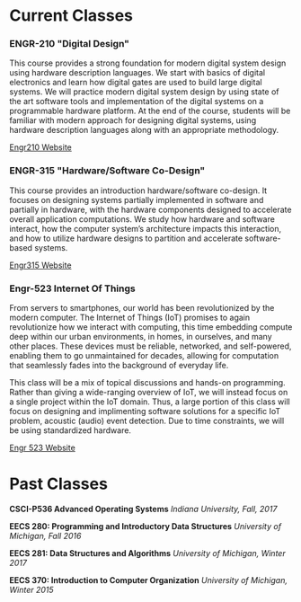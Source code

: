 # Current Classes

### ENGR-210 "Digital Design"

This course provides a strong foundation for modern digital system design using hardware description languages. We start with basics of digital electronics and learn how digital gates are used to build large digital systems. We will practice modern digital system design by using state of the art software tools and implementation of the digital systems on a programmable hardware platform. At the end of the course, students will be familiar with modern approach for designing digital systems, using hardware description languages along with an appropriate methodology.

[Engr210 Website](https://engr210.github.io)

### ENGR-315 "Hardware/Software Co-Design"

This course provides an introduction hardware/software co-design. It focuses on designing systems partially implemented in software and partially in hardware, with the hardware components designed to accelerate overall application computations.
We study how hardware and software interact, how the computer system’s architecture impacts this interaction, and how to utilize hardware designs to partition and accelerate software-based systems.

[Engr315 Website](https://engr315.github.io)

### Engr-523 Internet Of Things

From servers to smartphones, our world has been revolutionized by the modern computer. The Internet of Things (IoT) promises to again revolutionize how we interact with computing, this time embedding compute deep within our urban environments, in homes, in ourselves, and many other places. These devices must be reliable, networked, and self-powered, enabling them to go unmaintained for decades, allowing for computation that seamlessly fades into the background of everyday life.

This class will be a mix of topical discussions and hands-on programming. Rather than giving a wide-ranging overview of IoT, we will instead focus on a single project within the IoT domain. Thus, a large portion of this class will focus on designing and implimenting software solutions for a specific IoT problem, acoustic (audio) event detection. Due to time constraints, we will be using standardized hardware.

[Engr 523 Website](http://engr523.github.io)


# Past Classes

**CSCI-P536 Advanced Operating Systems** *Indiana University, Fall, 2017*

**EECS 280: Programming and Introductory Data Structures** *University of Michigan, Fall 2016*

**EECS 281: Data Structures and Algorithms** *University of Michigan, Winter 2017*

**EECS 370: Introduction to Computer Organization** *University of Michigan, Winter 2015*
